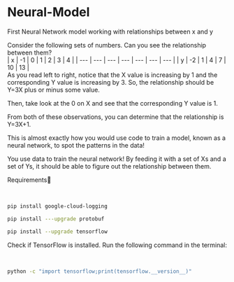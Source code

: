 # Neural-Model
First Neural Network model working with relationships between x and y<br>

Consider the following sets of numbers. Can you see the relationship between them?<br>
| x   | -1  | 0   | 1   | 2   | 3   | 4   |
| --- | --- | --- | --- | --- | --- | --- |
| y   | -2  | 1   | 4   | 7   | 10  | 13  |
<br>
As you read left to right, notice that the X value is increasing by 1 and the corresponding Y value is increasing by 3. So, the relationship should be Y=3X plus or minus some value.

Then, take look at the 0 on X and see that the corresponding Y value is 1.

From both of these observations, you can determine that the relationship is Y=3X+1.

This is almost exactly how you would use code to train a model, known as a neural network, to spot the patterns in the data!

You use data to train the neural network! By feeding it with a set of Xs and a set of Ys, it should be able to figure out the relationship between them.<br>

<p>Requirements📐</p><br>

```sh
pip install google-cloud-logging
```
```sh
pip install ---upgrade protobuf
```
```sh
pip install --upgrade tensorflow
```

<p>Check if TensorFlow is installed. Run the following command in the terminal:</p><br>

```sh
python -c "import tensorflow;print(tensorflow.__version__)"
```


